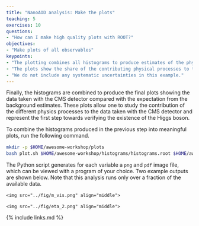 ```yaml
---
title: "NanoAOD analysis: Make the plots"
teaching: 5
exercises: 10
questions:
- "How can I make high quality plots with ROOT?"
objectives:
- "Make plots of all observables"
keypoints:
- "The plotting combines all histograms to produce estimates of the physical processes and create a figure with a physical meaning."
- "The plots show the share of the contributing physical processes to the data."
- "We do not include any systematic uncertainties in this example."
---
```


Finally, the histograms are combined to produce the final plots showing the data taken with the CMS detector compared with the expectation from the background estimates. These plots allow one to study the contribution of the different physics processes to the data taken with the CMS detector and represent the first step towards verifying the existence of the Higgs boson.

To combine the histograms produced in the previous step into meaningful plots, run the following command.

```bash
mkdir -p $HOME/awesome-workshop/plots
bash plot.sh $HOME/awesome-workshop/histograms/histograms.root $HOME/awesome-workshop/plots
```

The Python script generates for each variable a `png` and `pdf` image file, which can be viewed with a program of your choice. Two example outputs are shown below. Note that this analysis runs only over a fraction of the available data.

<div class="row">
  <div class="col-md-6">

    <img src="../fig/m_vis.png" align="middle">

  </div>
  <div class="col-md-6">

    <img src="../fig/eta_2.png" align="middle">

  </div>
</div>

{% include links.md %}
